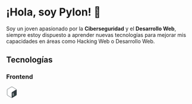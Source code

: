# ¡Hola, soy Pylon! 👋

Soy un joven apasionado por la **Ciberseguridad** y el **Desarrollo Web**, siempre estoy dispuesto a aprender nuevas tecnologías para mejorar mis capacidades en áreas como Hacking Web o Desarrollo Web.

## Tecnologías

### Frontend
<img align='left' src='images/tecnologias/bash.svg' width='6%'>  
